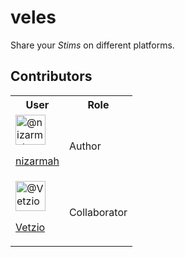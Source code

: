 # veles
Share your _Stims_ on different platforms.  <br />

## Contributors
<table>
    <tr>
        <th>User</th>
        <th>Role</th>
    </tr>
    <tr>
        <td><img src="https://avatars.githubusercontent.com/u/5631091?s=48&amp;v=4" alt="@nizarmah" size="24" height="48" width="48"><p><a href="https://github.com/nizarmah" target="_blank" rel="noopener noreferrer">nizarmah</a></p></td>
        <td>Author</td>
    </tr>
    <tr>
        <td><img src="https://avatars.githubusercontent.com/u/130604688?s=48&amp;v=4" width="48" height="48" alt="@Vetzio"><p><a href="https://github.com/Vetzio" target="_blank" rel="noopener noreferrer">Vetzio</a></p></td>
        <td>Collaborator</th>
    </tr>
</table>